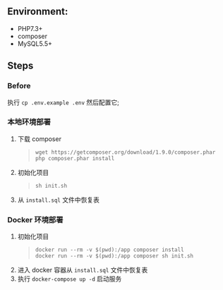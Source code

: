 
## Environment:

- PHP7.3+
- composer
- MySQL5.5+

## Steps

### Before

执行 `cp .env.example .env` 然后配置它;

### 本地环境部署

1. 下载 composer
    > ```shell script
    > wget https://getcomposer.org/download/1.9.0/composer.phar
    > php composer.phar install
    > ```
2. 初始化项目
    > ```shell script
    > sh init.sh
    > ```
    > 
3. 从 `install.sql` 文件中恢复表


### Docker 环境部署
1. 初始化项目
    > ```shell script
    > docker run --rm -v $(pwd):/app composer install
    > docker run --rm -v $(pwd):/app composer sh init.sh
    > ```
2. 进入 docker 容器从 `install.sql` 文件中恢复表
3. 执行 `docker-compose up -d` 启动服务
